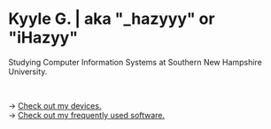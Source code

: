 # Kyyle G. | aka "_hazyyy" or "iHazyy"

Studying Computer Information Systems at Southern New Hampshire University.


<br>

→ [Check out my devices.](Device-List.md) <br />
→ [Check out my frequently used software.](Software.md)
